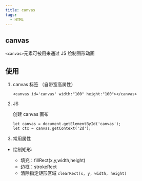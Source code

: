 ```yaml
---
title: canvas
tags:
  - HTML
---
```


## canvas

`<canvas>`元素可被用来通过 JS 绘制图形动画

 <!-- more -->

## 使用

1. canvas 标签 （自带宽高属性）

   ```
   <canvas id='canvas' width:"100" height:"100"></canvas>
   ```

2. JS

   创建 canvas 画布

   ```
   let canvas = document.getElementById('canvas');
   let ctx = canvas.getContext('2d');
   ```

3. 常用属性

- 绘制矩形:

  - 填充：fillRect(x,y,width,height)
  - 边框：strokeRect
  - 清除指定矩形区域 `clearRect(x, y, width, height)`
